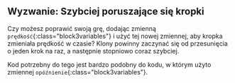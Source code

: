 ## Wyzwanie: Szybciej poruszające się kropki

Czy możesz poprawić swoją grę, dodając zmienną `prędkość`{:class="block3variables"} i użyć tej nowej zmiennej, aby kropka zmieniała prędkość w czasie? Klony powinny zaczynać się od przesunięcia o jeden krok na raz, a następnie stopniowo coraz szybciej.

Kod potrzebny do tego jest bardzo podobny do kodu, w którym użyto zmiennej `opóźnienie`{:class="block3variables"}.